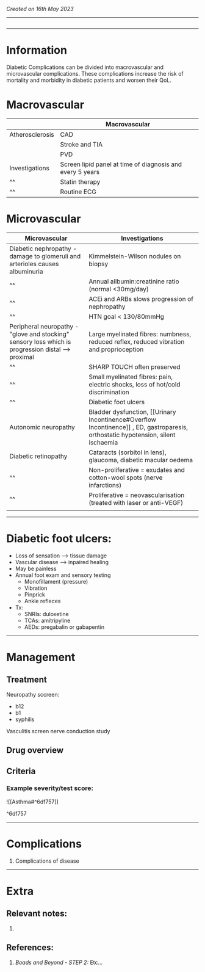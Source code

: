 *Created on 16th May 2023*

---
```toc
```
---

# Information
Diabetic Complications can be divided into macrovascular and microvascular complications. These complications increase the risk of mortality and morbidity in diabetic patients and worsen their QoL.


# Macrovascular

|                 | Macrovascular                                             |
| --------------- | --------------------------------------------------------- |
| Atherosclerosis | CAD                                                       |
|                 |Stroke and TIA|
|                 | PVD                                                       |
| Investigations  | Screen lipid panel at time of diagnosis and every 5 years |
| ^^              | Statin therapy                                            |
| ^^              | Routine ECG                                               |


# Microvascular

| Microvascular                                                                                     | Investigations                                                                          |
| ------------------------------------------------------------------------------------------------- | --------------------------------------------------------------------------------------- |
| Diabetic nephropathy - damage to glomeruli and arterioles causes albuminuria                      | Kimmelstein-Wilson nodules on biopsy                                                    |
| ^^                                                                                                |Annual allbumin:creatinine ratio (normal <30mg/day)|
| ^^                                                                                                | ACEi and ARBs slows progression of nephropathy                                          |
| ^^                                                                                                | HTN goal < 130/80mmHg                                                                   |
|Peripheral neuropathy - "glove and stocking" sensory loss which is progression distal --> proximal|Large myelinated fibres: numbness, reduced reflex, reduced vibration and proprioception|
|^^|SHARP TOUCH often preserved|
| ^^                                                                                                |Small myelinated fibres: pain, electric shocks, loss of hot/cold discrimination |
| ^^                                                                                                | Diabetic foot ulcers                                                                    |
| Autonomic neuropathy                                                                              |Bladder dysfunction, [[Urinary Incontinence#Overflow Incontinence]] , ED, gastroparesis, orthostatic hypotension, silent ischaemia|
| Diabetic retinopathy                                                                              | Cataracts (sorbitol in lens), glaucoma, diabetic macular oedema                         |
| ^^                                                                                                | Non-proliferative = exudates and cotton-wool spots (nerve infarctions)                  |
| ^^                                                                                                | Proliferative = neovascularisation (treated with laser or anti-VEGF)                    |
|                                                                                                   |                                                                                         |

--- 

# Diabetic foot ulcers: 
- Loss of sensation --> tissue damage
- Vascular disease --> inpaired healing
- May be painless
- Annual foot exam and sensory testing 
	- Monofillament (pressure)
	- Vibration
	- Pinprick
	- Ankle refleces
- Tx: 
	- SNRIs: duloxetine
	- TCAs: amitripyline
	- AEDs: pregabalin or gabapentin


---

# Management
## Treatment
Neuropathy sccreen:
- b12
- b1
- syphilis 

Vasculitis screen
nerve conduction study

## Drug overview

## Criteria
### Example severity/test score:
![[Asthma#^6df757]]

^6df757

---

# Complications
1. Complications of disease

---

# Extra
## Relevant notes:
1. 
## References:
1. *Boads and Beyond - STEP 2:* Etc...